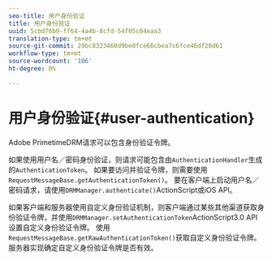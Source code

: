 ```yaml
---
seo-title: 用户身份验证
title: 用户身份验证
uuid: 5cbd76b9-ff64-4a4b-8cfd-54f05c04eaa3
translation-type: tm+mt
source-git-commit: 29bc8323460d9be0fce66cbea7c6fce46df20d61
workflow-type: tm+mt
source-wordcount: '106'
ht-degree: 0%

---
```



# 用户身份验证{#user-authentication}

Adobe PrimetimeDRM请求可以包含身份验证令牌。

如果使用用户名／密码身份验证，则请求可能包含由`AuthenticationHandler`生成的`AuthenticationToken`。 如果要访问并验证令牌，则需要使用`RequestMessageBase.getAuthenticationToken()`。 要在客户端上启动用户名／密码请求，请使用`DRMManager.authenticate()`ActionScript或iOS API。

如果客户端和服务器使用自定义身份验证机制，则客户端通过某些其他渠道获取身份验证令牌，并使用`DRMManager.setAuthenticationToken`ActionScript3.0 API设置自定义身份验证令牌。 使用`RequestMessageBase.getRawAuthenticationToken()`获取自定义身份验证令牌。 服务器实现确定自定义身份验证令牌是否有效。
